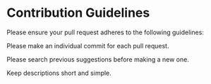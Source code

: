 # Contribution Guidelines
Please ensure your pull request adheres to the following guidelines:

Please make an individual commit for each pull request.

Please search previous suggestions before making a new one.

Keep descriptions short and simple.
